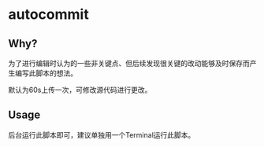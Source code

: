 # autocommit
## Why?

为了进行编辑时认为的一些非关键点、但后续发现很关键的改动能够及时保存而产生编写此脚本的想法。

默认为60s上传一次，可修改源代码进行更改。

## Usage

后台运行此脚本即可，建议单独用一个Terminal运行此脚本。